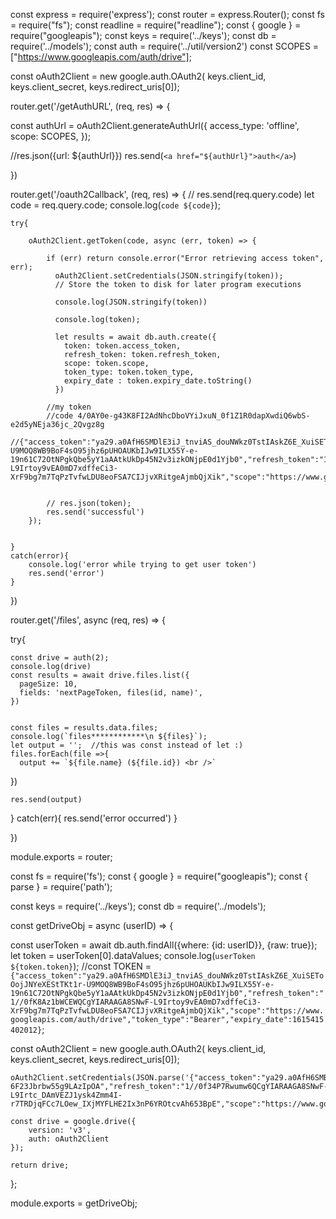 const express = require('express');
const router = express.Router();
const fs = require("fs");
const readline = require("readline");
const { google } = require("googleapis");
const keys = require('../keys');
const db = require('../models');
const auth = require('../util/version2')
const SCOPES = ["https://www.googleapis.com/auth/drive"];

const oAuth2Client = new google.auth.OAuth2(
  keys.client_id, keys.client_secret, keys.redirect_uris[0]);

router.get('/getAuthURL', (req, res) => {
  
  const authUrl = oAuth2Client.generateAuthUrl({
    access_type: 'offline',
    scope: SCOPES,
  });

  //res.json({url: ${authUrl}})
  res.send(`<a href="${authUrl}">auth</a>`)
  
})

router.get('/oauth2Callback', (req, res) => {
    // res.send(req.query.code)
    let code = req.query.code;
    console.log(`code ${code}`);

    try{
          
        oAuth2Client.getToken(code, async (err, token) => {

            if (err) return console.error("Error retrieving access token", err);
              oAuth2Client.setCredentials(JSON.stringify(token));
              // Store the token to disk for later program executions

              console.log(JSON.stringify(token))

              console.log(token);

              let results = await db.auth.create({
                token: token.access_token,
                refresh_token: token.refresh_token,
                scope: token.scope,
                token_type: token.token_type,
                expiry_date : token.expiry_date.toString()
              })
            
            //my token
            //code 4/0AY0e-g43K8FI2AdNhcDboVYiJxuN_0f1Z1R0dapXwdiQ6wbS-e2d5yNEja36jc_2Qvgz8g
            //{"access_token":"ya29.a0AfH6SMDlE3iJ_tnviAS_douNWkz0TstIAskZ6E_XuiSEToOojJNYeXEStTKt1r-U9MOQ8WB9BoF4sO95jhz6pUHOAUKbIJw9ILX55Y-e-19n61C72OtNPgkQbe5yY1aAAtkUkDp45N2v3izkONjpE0d1Yjb0","refresh_token":"1//0fK8Az1bWCEWQCgYIARAAGA8SNwF-L9Irtoy9vEA0mD7xdffeCi3-XrF9bg7m7TqPzTvfwLDU8eoFSA7CIJjvXRitgeAjmbQjXik","scope":"https://www.googleapis.com/auth/drive","token_type":"Bearer","expiry_date":1615415402012}
            
            
            // res.json(token);
            res.send('successful')
        });

        
    }
    catch(error){
        console.log('error while trying to get user token')
        res.send('error')
    }
              
})


router.get('/files', async (req, res) => {
    
  try{

    const drive = auth(2);
    console.log(drive)
    const results = await drive.files.list({
      pageSize: 10,
      fields: 'nextPageToken, files(id, name)',
    }) 

   
    const files = results.data.files;
    console.log(`files************\n ${files}`);
    let output = '';  //this was const instead of let :) 
    files.forEach(file =>{
      output += `${file.name} (${file.id}) <br />`
  })

    res.send(output)
  }
  catch(err){
    res.send('error occurred')
  }

})


module.exports = router;





const fs = require('fs');
const { google } = require("googleapis");
const { parse } = require('path');

const keys = require('../keys');
const db = require('../models');


const getDriveObj =  async (userID) => {

  const userToken = await db.auth.findAll({where: {id: userID}}, {raw: true});
  let token = userToken[0].dataValues;
  console.log(`userToken ${token.token}`);
  //const TOKEN = `{"access_token":"ya29.a0AfH6SMDlE3iJ_tnviAS_douNWkz0TstIAskZ6E_XuiSEToOojJNYeXEStTKt1r-U9MOQ8WB9BoF4sO95jhz6pUHOAUKbIJw9ILX55Y-e-19n61C72OtNPgkQbe5yY1aAAtkUkDp45N2v3izkONjpE0d1Yjb0","refresh_token":"1//0fK8Az1bWCEWQCgYIARAAGA8SNwF-L9Irtoy9vEA0mD7xdffeCi3-XrF9bg7m7TqPzTvfwLDU8eoFSA7CIJjvXRitgeAjmbQjXik","scope":"https://www.googleapis.com/auth/drive","token_type":"Bearer","expiry_date":1615415402012}`;
  
  const oAuth2Client = new google.auth.OAuth2(
    keys.client_id, keys.client_secret, keys.redirect_uris[0]);

    oAuth2Client.setCredentials(JSON.parse('{"access_token":"ya29.a0AfH6SMBj6WhacVj6IK7LVwiNMPtMqBBdL5vyPb63D5zypJjNrRFqlQt2Gl7ATrGSMLoZwQAKMSoifFduXUWCue2WKpsWIgXKeYyIVupPL9V4Eu1W4hWIx9xGnAndoq_XWE361Ad-6F23Jbrbw55g9LAzIpOA","refresh_token":"1//0f34P7Rwumw6QCgYIARAAGA8SNwF-L9Irtc_DAmVEZJ1ysk4Zmm4I-r7TRDjqFCc7LOew_IXjMYFLHE2Ix3nP6YROtcvAh653BpE","scope":"https://www.googleapis.com/auth/drive","token_type":"Bearer","expiry_date":1615430907597}'));
       
    const drive = google.drive({
        version: 'v3',
        auth: oAuth2Client
    });

    return drive;

};

module.exports = getDriveObj;